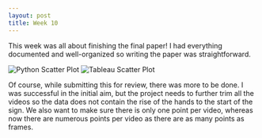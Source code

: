 ```yaml
---
layout: post
title: Week 10
---
```


This week was all about finishing the final paper! I had everything documented and well-organized so writing the paper was straightforward.

![Python Scatter Plot](assets/images/python.png)
![Tableau Scatter Plot](assets/images/tableau.png)

Of course, while submitting this for review, there was more to be done. I was successful in the initial aim, but the project needs to further trim all the videos so the data does not contain the rise of the hands to the start of the sign. We also want to make sure there is only one point per video, whereas now there are numerous points per video as there are as many points as frames.
